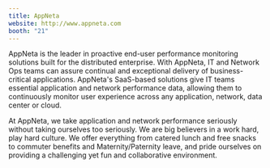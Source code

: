 ```yaml
---
title: AppNeta
website: http://www.appneta.com
booth: "21"
---
```


AppNeta is the leader in proactive end-user performance monitoring solutions built for the distributed enterprise. With AppNeta, IT and Network Ops teams can assure continual and exceptional delivery of business-critical applications. AppNeta's SaaS-based solutions give IT teams essential application and network performance data, allowing them to continuously monitor user experience across any application, network, data center or cloud. 

At AppNeta, we take application and network performance seriously without taking ourselves too seriously. We are big believers in a work hard, play hard culture. We offer everything from catered lunch and free snacks to commuter benefits and Maternity/Paternity leave, and pride ourselves on providing a challenging yet fun and collaborative environment.
